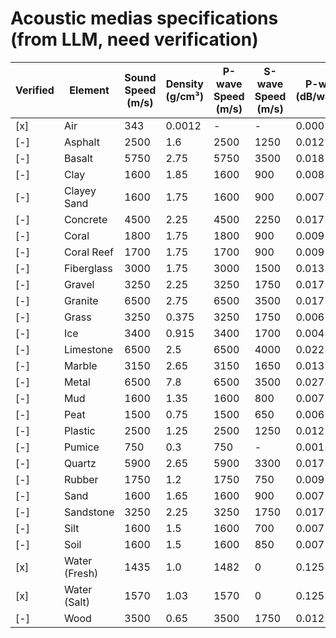 # Acoustic medias specifications (from LLM, need verification)


| Verified | Element            | Sound Speed (m/s) | Density (g/cm³) | P-wave Speed (m/s)  | S-wave Speed (m/s)  | P-wave Attn (dB/wavelength)  | S-wave Attn (dB/wavelength)  | Absorption (dB/wavelength) |
|----------|--------------------|-------------------|-----------------|---------------------|---------------------|------------------------------|------------------------------|----------------------------|
|   [x]    | Air                | 343               | 0.0012          | -                   | -                   | 0.0001                       | 0.0001                       | 0.0001                     |
|   [-]    | Asphalt            | 2500              | 1.6             | 2500                | 1250                | 0.012                        | 0.012                        | 0.007                      |
|   [-]    | Basalt             | 5750              | 2.75            | 5750                | 3500                | 0.018                        | 0.018                        | 0.009                      |
|   [-]    | Clay               | 1600              | 1.85            | 1600                | 900                 | 0.0085                       | 0.0085                       | 0.0035                     |
|   [-]    | Clayey Sand        | 1600              | 1.75            | 1600                | 900                 | 0.0075                       | 0.0075                       | 0.0025                     |
|   [-]    | Concrete           | 4500              | 2.25            | 4500                | 2250                | 0.0175                       | 0.0175                       | 0.008                      |
|   [-]    | Coral              | 1800              | 1.75            | 1800                | 900                 | 0.0095                       | 0.0095                       | 0.004                      |
|   [-]    | Coral Reef         | 1700              | 1.75            | 1700                | 900                 | 0.0095                       | 0.0095                       | 0.004                      |
|   [-]    | Fiberglass         | 3000              | 1.75            | 3000                | 1500                | 0.0135                       | 0.0135                       | 0.008                      |
|   [-]    | Gravel             | 3250              | 2.25            | 3250                | 1750                | 0.0175                       | 0.0175                       | 0.008                      |
|   [-]    | Granite            | 6500              | 2.75            | 6500                | 3500                | 0.0175                       | 0.0175                       | 0.009                      |
|   [-]    | Grass              | 3250              | 0.375           | 3250                | 1750                | 0.006                        | 0.006                        | 0.0025                     |
|   [-]    | Ice                | 3400              | 0.915           | 3400                | 1700                | 0.0045                       | 0.0045                       | 0.0015                     |
|   [-]    | Limestone          | 6500              | 2.5             | 6500                | 4000                | 0.0225                       | 0.0225                       | 0.0125                     |
|   [-]    | Marble             | 3150              | 2.65            | 3150                | 1650                | 0.0135                       | 0.0135                       | 0.008                      |
|   [-]    | Metal              | 6500              | 7.8             | 6500                | 3500                | 0.0275                       | 0.0275                       | 0.0175                     |
|   [-]    | Mud                | 1600              | 1.35            | 1600                | 800                 | 0.007                        | 0.007                        | 0.0025                     |
|   [-]    | Peat               | 1500              | 0.75            | 1500                | 650                 | 0.006                        | 0.006                        | 0.0025                     |
|   [-]    | Plastic            | 2500              | 1.25            | 2500                | 1250                | 0.0125                       | 0.0125                       | 0.0075                     |
|   [-]    | Pumice             | 750               | 0.3             | 750                 | -                   | 0.0015                       | -                            | 0.00075                    |
|   [-]    | Quartz             | 5900              | 2.65            | 5900                | 3300                | 0.0175                       | 0.0175                       | 0.009                      |
|   [-]    | Rubber             | 1750              | 1.2             | 1750                | 750                 | 0.009                        | 0.009                        | 0.005                      |
|   [-]    | Sand               | 1600              | 1.65            | 1600                | 900                 | 0.007                        | 0.007                        | 0.0025                     |
|   [-]    | Sandstone          | 3250              | 2.25            | 3250                | 1750                | 0.0175                       | 0.0175                       | 0.008                      |
|   [-]    | Silt               | 1600              | 1.5             | 1600                | 700                 | 0.007                        | 0.007                        | 0.0025                     |
|   [-]    | Soil               | 1600              | 1.5             | 1600                | 850                 | 0.0075                       | 0.0075                       | 0.0025                     |
|   [x]    | Water (Fresh)      | 1435              | 1.0             | 1482                | 0                   | 0.125                        | 0.125                        | 0.06                       |
|   [x]    | Water (Salt)       | 1570              | 1.03            | 1570                | 0                   | 0.125                        | 0.125                        | 0.06                       |
|   [-]    | Wood               | 3500              | 0.65            | 3500                | 1750                | 0.0125                       | 0.0125                       | 0.0075                     |
